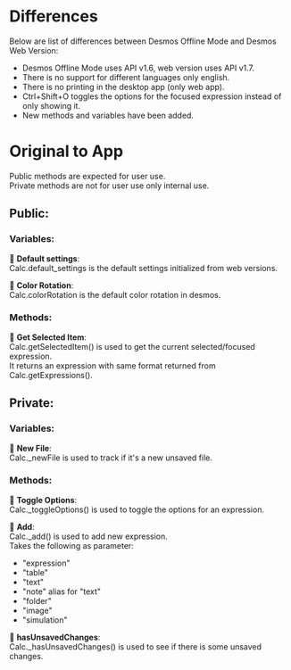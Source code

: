 # Differences

Below are list of differences between Desmos Offline Mode and Desmos Web Version:

- Desmos Offline Mode uses API v1.6, web version uses API v1.7.
- There is no support for different languages only english.
- There is no printing in the desktop app (only web app).
- Ctrl+Shift+O toggles the options for the focused expression instead of only showing it.
- New methods and variables have been added.

# Original to App

Public methods are expected for user use.  
Private methods are not for user use only internal use.

## Public:

### Variables:
&#x1F537; **Default settings**:  
Calc.default\_settings is the default settings initialized from web versions.

&#x1F537; **Color Rotation**:  
Calc.colorRotation is the default color rotation in desmos.

### Methods:
&#x1F537; **Get Selected Item**:  
Calc.getSelectedItem() is used to get the current selected/focused expression.  
It returns an expression with same format returned from Calc.getExpressions().

## Private:

### Variables:
&#x1F537; **New File**:  
Calc.\_newFile is used to track if it's a new unsaved file.

### Methods:
&#x1F537; **Toggle Options**:  
Calc.\_toggleOptions() is used to toggle the options for an expression.

&#x1F537; **Add**:  
Calc.\_add() is used to add new expression.  
Takes the following as parameter:
- "expression"
- "table"
- "text"
- "note" alias for "text"
- "folder"
- "image"
- "simulation"

&#x1F537; **hasUnsavedChanges**:  
Calc.\_hasUnsavedChanges() is used to see if there is some unsaved changes.
